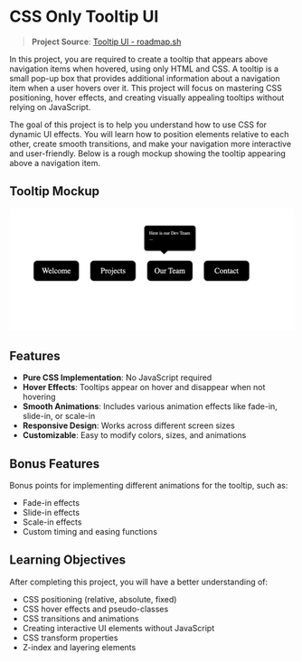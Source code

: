 # CSS Only Tooltip UI

> **Project Source**: [Tooltip UI - roadmap.sh](https://roadmap.sh/projects/tooltip-ui)

In this project, you are required to create a tooltip that appears above navigation items when hovered, using only HTML and CSS. A tooltip is a small pop-up box that provides additional information about a navigation item when a user hovers over it. This project will focus on mastering CSS positioning, hover effects, and creating visually appealing tooltips without relying on JavaScript.

The goal of this project is to help you understand how to use CSS for dynamic UI effects. You will learn how to position elements relative to each other, create smooth transitions, and make your navigation more interactive and user-friendly. Below is a rough mockup showing the tooltip appearing above a navigation item.

## Tooltip Mockup

![Tooltip Mockup](./images/tooltip-mockup.png)

## Features

- **Pure CSS Implementation**: No JavaScript required
- **Hover Effects**: Tooltips appear on hover and disappear when not hovering
- **Smooth Animations**: Includes various animation effects like fade-in, slide-in, or scale-in
- **Responsive Design**: Works across different screen sizes
- **Customizable**: Easy to modify colors, sizes, and animations

## Bonus Features

Bonus points for implementing different animations for the tooltip, such as:
- Fade-in effects
- Slide-in effects
- Scale-in effects
- Custom timing and easing functions

## Learning Objectives

After completing this project, you will have a better understanding of:
- CSS positioning (relative, absolute, fixed)
- CSS hover effects and pseudo-classes
- CSS transitions and animations
- Creating interactive UI elements without JavaScript
- CSS transform properties
- Z-index and layering elements
